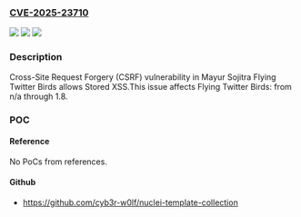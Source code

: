 ### [CVE-2025-23710](https://cve.mitre.org/cgi-bin/cvename.cgi?name=CVE-2025-23710)
![](https://img.shields.io/static/v1?label=Product&message=Flying%20Twitter%20Birds&color=blue)
![](https://img.shields.io/static/v1?label=Version&message=n%2Fa%3C%3D%201.8%20&color=brighgreen)
![](https://img.shields.io/static/v1?label=Vulnerability&message=CWE-352%20Cross-Site%20Request%20Forgery%20(CSRF)&color=brighgreen)

### Description

Cross-Site Request Forgery (CSRF) vulnerability in Mayur Sojitra Flying Twitter Birds allows Stored XSS.This issue affects Flying Twitter Birds: from n/a through 1.8.

### POC

#### Reference
No PoCs from references.

#### Github
- https://github.com/cyb3r-w0lf/nuclei-template-collection

